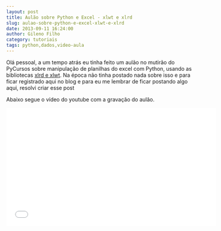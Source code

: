 ```yaml
---
layout: post
title: Aulão sobre Python e Excel - xlwt e xlrd
slug: aulao-sobre-python-e-excel-xlwt-e-xlrd
date: 2013-09-11 16:24:00
author: Gileno Filho
category: tutoriais
tags: python,dados,video-aula
---
```


Olá pessoal, a um tempo atrás eu tinha feito um aulão no mutirão do PyCursos sobre manipulação de planilhas do excel com Python, usando as bibliotecas [xlrd e xlwt](http://www.python-excel.org/ "Link da Biblioteca"). Na época não tinha postado nada sobre isso e para ficar registrado aqui no blog e para eu me lembrar de ficar postando algo aqui, resolvi criar esse post

Abaixo segue o vídeo do youtube com a gravação do aulão.

<div class="flash-video"><div><iframe width="560" height="315" src="//www.youtube.com/embed/7PjWa0pBLQk" frameborder="0" allowfullscreen></iframe></div></div>
